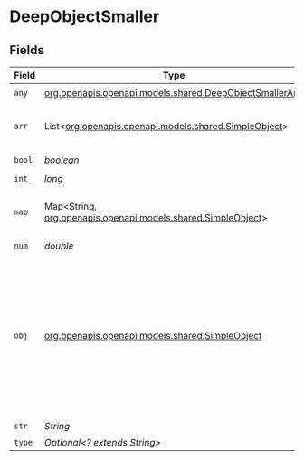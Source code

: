 # DeepObjectSmaller


## Fields

| Field                                                                                                                                                          | Type                                                                                                                                                           | Required                                                                                                                                                       | Description                                                                                                                                                    | Example                                                                                                                                                        |
| -------------------------------------------------------------------------------------------------------------------------------------------------------------- | -------------------------------------------------------------------------------------------------------------------------------------------------------------- | -------------------------------------------------------------------------------------------------------------------------------------------------------------- | -------------------------------------------------------------------------------------------------------------------------------------------------------------- | -------------------------------------------------------------------------------------------------------------------------------------------------------------- |
| `any`                                                                                                                                                          | [org.openapis.openapi.models.shared.DeepObjectSmallerAny](../../models/shared/DeepObjectSmallerAny.md)                                                         | :heavy_check_mark:                                                                                                                                             | N/A                                                                                                                                                            | anyOf[0]                                                                                                                                                       |
| `arr`                                                                                                                                                          | List<[org.openapis.openapi.models.shared.SimpleObject](../../models/shared/SimpleObject.md)>                                                                   | :heavy_check_mark:                                                                                                                                             | N/A                                                                                                                                                            | [<br/>"...",<br/>"..."<br/>]                                                                                                                                   |
| `bool`                                                                                                                                                         | *boolean*                                                                                                                                                      | :heavy_check_mark:                                                                                                                                             | N/A                                                                                                                                                            | true                                                                                                                                                           |
| `int_`                                                                                                                                                         | *long*                                                                                                                                                         | :heavy_check_mark:                                                                                                                                             | N/A                                                                                                                                                            | 1                                                                                                                                                              |
| `map`                                                                                                                                                          | Map<String, [org.openapis.openapi.models.shared.SimpleObject](../../models/shared/SimpleObject.md)>                                                            | :heavy_check_mark:                                                                                                                                             | N/A                                                                                                                                                            | {<br/>"key": "..."<br/>}                                                                                                                                       |
| `num`                                                                                                                                                          | *double*                                                                                                                                                       | :heavy_check_mark:                                                                                                                                             | N/A                                                                                                                                                            | 1.1                                                                                                                                                            |
| `obj`                                                                                                                                                          | [org.openapis.openapi.models.shared.SimpleObject](../../models/shared/SimpleObject.md)                                                                         | :heavy_check_mark:                                                                                                                                             | A simple object that uses all our supported primitive types and enums and has optional properties.<br/><br/>[A link to the external docs.](https://speakeasy.com/docs) |                                                                                                                                                                |
| `str`                                                                                                                                                          | *String*                                                                                                                                                       | :heavy_check_mark:                                                                                                                                             | N/A                                                                                                                                                            | test                                                                                                                                                           |
| `type`                                                                                                                                                         | *Optional<? extends String>*                                                                                                                                   | :heavy_minus_sign:                                                                                                                                             | N/A                                                                                                                                                            |                                                                                                                                                                |